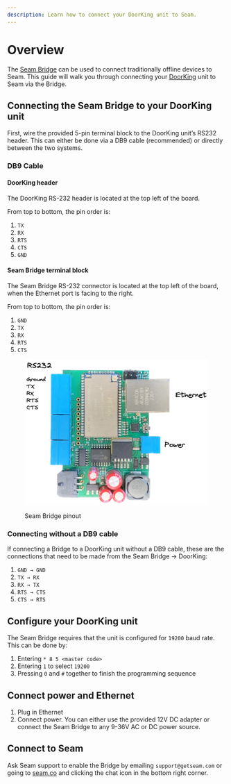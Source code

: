 ```yaml
---
description: Learn how to connect your DoorKing unit to Seam.
---
```


# Overview

The [Seam Bridge](https://www.seam.co/seam-bridge) can be used to connect traditionally offline devices to Seam. This guide will walk you through connecting your [DoorKing](https://www.seam.co/manufacturers/doorking) unit to Seam via the Bridge.

## Connecting the Seam Bridge to your DoorKing unit

First, wire the provided 5-pin terminal block to the DoorKing unit’s RS232 header. This can either be done via a DB9 cable (recommended) or directly between the two systems.

### DB9 Cable

#### DoorKing header

The DoorKing RS-232 header is located at the top left of the board.

From top to bottom, the pin order is:

1. `TX`
2. `RX`
3. `RTS`
4. `CTS`
5. `GND`

#### Seam Bridge terminal block

The Seam Bridge RS-232 connector is located at the top left of the board, when the Ethernet port is facing to the right.

From top to bottom, the pin order is:

1. `GND`
2. `TX`
3. `RX`
4. `RTS`
5. `CTS`

<figure><img src="../.gitbook/assets/seam-bridge-pinout.png" alt=""><figcaption><p>Seam Bridge pinout</p></figcaption></figure>

### Connecting without a DB9 cable

If connecting a Bridge to a DoorKing unit without a DB9 cable, these are the connections that need to be made from the Seam Bridge → DoorKing:

1. `GND → GND`
2. `TX → RX`
3. `RX → TX`
4. `RTS → CTS`
5. `CTS → RTS`

## Configure your DoorKing unit

The Seam Bridge requires that the unit is configured for `19200` baud rate. This can be done by:

1. Entering `* 8 5 <master code>`
2. Entering `1` to select `19200`
3. Pressing `0` and `#` together to finish the programming sequence

## Connect power and Ethernet

1. Plug in Ethernet
2. Connect power. You can either use the provided 12V DC adapter or connect the Seam Bridge to any 9-36V AC or DC power source.

## Connect to Seam

Ask Seam support to enable the Bridge by emailing `support@getseam.com` or going to [seam.co](https://www.seam.co) and clicking the chat icon in the bottom right corner.
